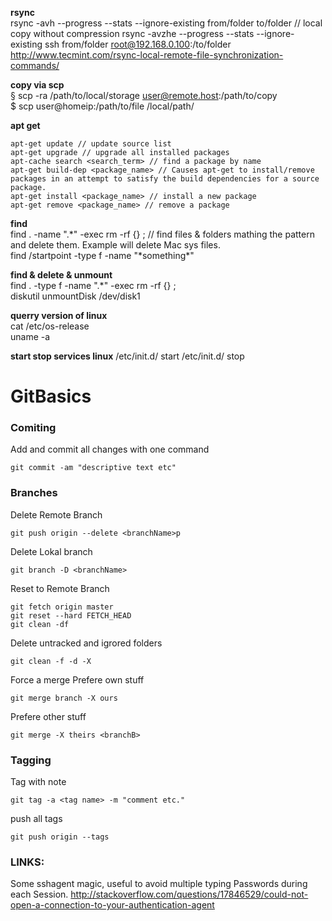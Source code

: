 __rsync__  
rsync -avh --progress --stats --ignore-existing from/folder to/folder   // local copy without compression
rsync -avzhe --progress --stats --ignore-existing ssh from/folder root@192.168.0.100:/to/folder
http://www.tecmint.com/rsync-local-remote-file-synchronization-commands/

__copy via scp__  
§ scp -ra /path/to/local/storage user@remote.host:/path/to/copy  
$ scp user@homeip:/path/to/file /local/path/  

__apt get__  
```Shell
apt-get update // update source list  
apt-get upgrade // upgrade all installed packages  
apt-cache search <search_term> // find a package by name
apt-get build-dep <package_name> // Causes apt-get to install/remove packages in an attempt to satisfy the build dependencies for a source package.  
apt-get install <package_name> // install a new package  
apt-get remove <package_name> // remove a package
```

__find__  
find . -name ".\*" -exec rm -rf {\} \; // find files & folders mathing the pattern and delete them. Example will delete Mac sys files.  
find /startpoint -type f -name "\*something\*"  

__find & delete & unmount__  
find . -type f -name ".\*" -exec rm -rf {\} \;  
diskutil unmountDisk /dev/disk1  

__querry version of linux__  
cat /etc/os-release  
uname -a

__start stop services linux__
/etc/init.d/ <service> start
/etc/init.d/ <service> stop

GitBasics
=========

### Comiting
Add and commit all changes with one command

	git commit -am "descriptive text etc"

### Branches
Delete Remote Branch

	git push origin --delete <branchName>p

Delete Lokal branch

	git branch -D <branchName>

Reset to Remote Branch

	git fetch origin master
	git reset --hard FETCH_HEAD
	git clean -df

Delete untracked and igrored folders

	git clean -f -d -X

Force a merge
Prefere own stuff

	git merge branch -X ours

Prefere other stuff

	git merge -X theirs <branchB>

### Tagging
Tag with note

	git tag -a <tag name> -m "comment etc."

push all tags

	git push origin --tags


### LINKS:
Some sshagent magic, useful to avoid multiple typing Passwords during each Session. http://stackoverflow.com/questions/17846529/could-not-open-a-connection-to-your-authentication-agent
